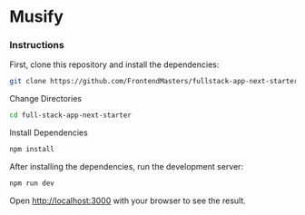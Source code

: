 # Musify
### Instructions

First, clone this repository and install the dependencies:

```bash
git clone https://github.com/FrontendMasters/fullstack-app-next-starter.git
```

Change Directories

```bash
cd full-stack-app-next-starter
```

Install Dependencies

```bash
npm install
```

After installing the dependencies, run the development server:

```bash
npm run dev
```

Open [http://localhost:3000](http://localhost:3000) with your browser to see the result. 
